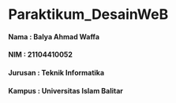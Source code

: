 # Paraktikum_DesainWeB
#### Nama : Balya Ahmad Waffa
#### NIM : 21104410052
#### Jurusan : Teknik Informatika
#### Kampus : Universitas Islam Balitar
